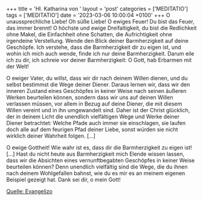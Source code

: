 +++
title = 'Hl. Katharina von '
layout = 'post'
categories = ['MEDITATIO']
tags = ['MEDITATIO']
date = '2023-03-06 10:00:04 +0100'
+++
O unaussprechliche Liebe! Oh süße Liebe! O ewiges Feuer! Du bist das Feuer, das immer brennt! O höchste und ewige Dreifaltigkeit, du bist die Redlichkeit ohne Makel, die Einfachheit ohne Schatten, die Aufrichtigkeit ohne irgendeine Verstellung. Wende den Blick deiner Barmherzigkeit auf deine Geschöpfe.<!--more--> Ich verstehe, dass die Barmherzigkeit dir zu eigen ist, und wohin ich mich auch wende, finde ich nur deine Barmherzigkeit. Darum eile ich zu dir, ich schreie vor deiner Barmherzigkeit: O Gott, hab Erbarmen mit der Welt!

O ewiger Vater, du willst, dass wir dir nach deinem Willen dienen, und du selbst bestimmst die Wege deiner Diener. Daraus lernen wir, dass wir den inneren Zustand eines Geschöpfes in keiner Weise nach seinen äußeren Werken beurteilen können, sondern dass wir uns auf deinen Willen verlassen müssen, vor allem in Bezug auf deine Diener, die mit diesem Willen vereint und in ihn umgewandelt sind. Daher ist der Christ glücklich, der in deinem Licht die unendlich vielfältigen Wege und Werke deiner Diener betrachtet: Welche Pfade auch immer sie einschlagen, sie laufen doch alle auf dem feurigen Pfad deiner Liebe, sonst würden sie nicht wirklich deiner Wahrheit folgen. […]

O ewige Gottheit! Wie wahr ist es, dass dir die Barmherzigkeit zu eigen ist! […] Hast du nicht heute aus Barmherzigkeit mich Elende wissen lassen, dass wir die Absichten eines vernunftbegabten Geschöpfes in keiner Weise beurteilen können? Denn unendlich vielfältig sind die Wege, die du ihnen nach deinem Wohlgefallen bahnst, wie du es mir es an meinem eigenen Beispiel gezeigt hat. Dank sei dir, o mein Gott!



[Quelle: Evangelizo](https://evangeliumtagfuertag.org/DE/gospel)
